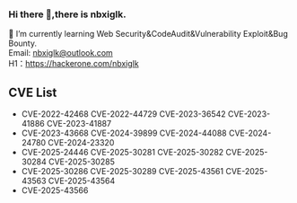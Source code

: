 ### Hi there 👋,there is nbxiglk.

🌱 I’m currently learning Web Security&CodeAudit&Vulnerability Exploit&Bug Bounty.  
Email: nbxiglk@outlook.com  
H1：https://hackerone.com/nbxiglk
## CVE List
* CVE-2022-42468 CVE-2022-44729 CVE-2023-36542 CVE-2023-41886 CVE-2023-41887
* CVE-2023-43668 CVE-2024-39899 CVE-2024-44088 CVE-2024-24780 CVE-2024-23320
* CVE-2025-24446 CVE-2025-30281 CVE-2025-30282 CVE-2025-30284 CVE-2025-30285
* CVE-2025-30286 CVE-2025-30289 CVE-2025-43561 CVE-2025-43563 CVE-2025-43564
* CVE-2025-43566
